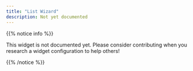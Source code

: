 ```yaml
---
title: "List Wizard"
description: Not yet documented
---
```


{{% notice info %}}

This widget is not documented yet. Please consider contributing when you research a widget configuration to help others! 

{{% /notice %}}
